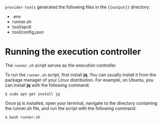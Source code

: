 `provider-tools` generated the following files in the `{{output}}` directory:
- .env
- runner.sh
- tool/spctl
- tool/config.json

# Running the execution controller

The `runner.sh` script serves as the execution controller.

To run the `runner.sh` script, first install **jq**. You can usually install it from the package manager of your Linux distribution. For example, on Ubuntu, you can install **jq** with the following command:
```shell
$ sudo apt-get install jq
```
Once jq is installed, open your terminal, navigate to the directory containing the runner.sh file, and run the script with the following command:
```shell
$ bash runner.sh
```

